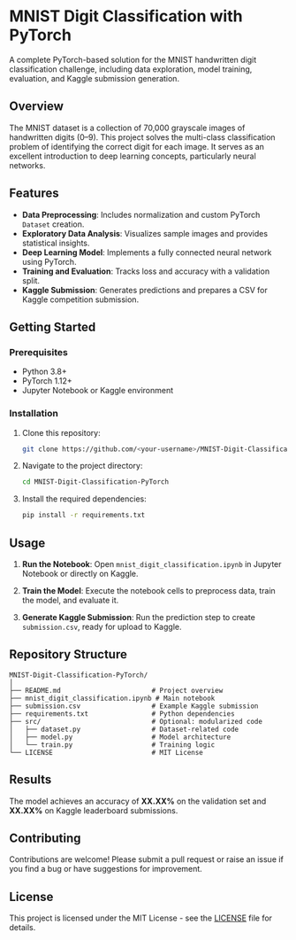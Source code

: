 # MNIST Digit Classification with PyTorch

A complete PyTorch-based solution for the MNIST handwritten digit classification challenge, including data exploration, model training, evaluation, and Kaggle submission generation.

## Overview

The MNIST dataset is a collection of 70,000 grayscale images of handwritten digits (0–9). This project solves the multi-class classification problem of identifying the correct digit for each image. It serves as an excellent introduction to deep learning concepts, particularly neural networks.

## Features

- **Data Preprocessing**: Includes normalization and custom PyTorch `Dataset` creation.
- **Exploratory Data Analysis**: Visualizes sample images and provides statistical insights.
- **Deep Learning Model**: Implements a fully connected neural network using PyTorch.
- **Training and Evaluation**: Tracks loss and accuracy with a validation split.
- **Kaggle Submission**: Generates predictions and prepares a CSV for Kaggle competition submission.

## Getting Started

### Prerequisites

- Python 3.8+
- PyTorch 1.12+
- Jupyter Notebook or Kaggle environment

### Installation

1. Clone this repository:
   ```bash
   git clone https://github.com/<your-username>/MNIST-Digit-Classification-PyTorch.git
   ```
2. Navigate to the project directory:
   ```bash
   cd MNIST-Digit-Classification-PyTorch
   ```
3. Install the required dependencies:
   ```bash
   pip install -r requirements.txt
   ```

## Usage

1. **Run the Notebook**:
   Open `mnist_digit_classification.ipynb` in Jupyter Notebook or directly on Kaggle.
   
2. **Train the Model**:
   Execute the notebook cells to preprocess data, train the model, and evaluate it.

3. **Generate Kaggle Submission**:
   Run the prediction step to create `submission.csv`, ready for upload to Kaggle.

## Repository Structure

```
MNIST-Digit-Classification-PyTorch/
│
├── README.md                       # Project overview
├── mnist_digit_classification.ipynb # Main notebook
├── submission.csv                  # Example Kaggle submission
├── requirements.txt                # Python dependencies
├── src/                            # Optional: modularized code
│   ├── dataset.py                  # Dataset-related code
│   ├── model.py                    # Model architecture
│   └── train.py                    # Training logic
└── LICENSE                         # MIT License
```

## Results

The model achieves an accuracy of **XX.XX%** on the validation set and **XX.XX%** on Kaggle leaderboard submissions.

## Contributing

Contributions are welcome! Please submit a pull request or raise an issue if you find a bug or have suggestions for improvement.

## License

This project is licensed under the MIT License - see the [LICENSE](LICENSE) file for details.
